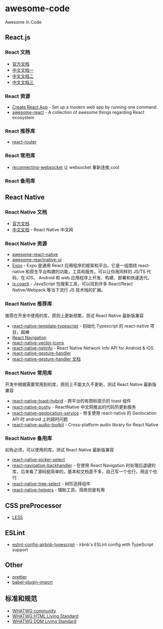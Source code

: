 # awesome-code

Awesome In Code

## React.js

### React 文档

- [官方文档](https://reactjs.org)
- [中文文档一](https://zh-hans.reactjs.org)
- [中文文档二](https://react.docschina.org)
- [中文文档三](http://react.html.cn)

### React 资源

- [Create React App](https://create-react-app.dev) - Set up a modern web app by running one command.
- [awesome-react](https://github.com/enaqx/awesome-react) - A collection of awesome things regarding React ecosystem

### React 推荐库

- [react-router](https://reacttraining.com/react-router)

### React 常用库

- [reconnecting-websocket](https://github.com/pladaria/reconnecting-websocket) 让 websocket 重新连接,cool

### React 备用库

## React Native

### React Native 文档

- [官方文档](https://reactnative.dev/)
- [中文文档](https://reactnative.cn/) - React Native 中文网

### React Native 资源

- [awesome-react-native](https://github.com/jondot/awesome-react-native)
- [awesome-reactnative-ui](https://github.com/madhavanmalolan/awesome-reactnative-ui)
- [Expo](https://docs.expo.io/) - Expo 是通用 React 应用程序的框架和平台。它是一组围绕 react-native 和原生平台构建的功能，工具和服务，可以让你用同样的 JS/TS 代码，在 iOS、 Android 和 web 应用程序上开发、构建、部署和快速迭代。
- [js.coach](https://js.coach/) - JavaScript 包搜索工具，可以找到许多 React/React Native/Webpack 等当下流行 JS 技术栈的扩展。

### React Native 推荐库

推荐在开发中使用的库，原则上更新频繁，测试 React Native 最新版兼容

- [react-native-template-typescript](https://github.com/react-native-community/react-native-template-typescript) - 初始化 Typescript 的 react-naitve 项目，超棒
- [React Navigation](https://reactnavigation.org/)
- [react-native-vector-icons](https://github.com/oblador/react-native-vector-icons)
- [react-native-netinfo](https://github.com/react-native-community/react-native-netinfo) - React Native Network Info API for Android & iOS
- [react-native-gesture-handler](https://github.com/software-mansion/react-native-gesture-handler)
- [react-native-gesture-handler 文档](https://software-mansion.github.io/react-native-gesture-handler/)

### React Native 常用库

开发中根据需要常用到的库，原则上不能太久不更新，测试 React Native 最新版兼容

- [react-native-toast-hybrid](https://github.com/listenzz/react-native-toast-hybrid) - 跨平台的有图标提示的 toast 组件
- [react-native-pushy](https://github.com/reactnativecn/react-native-pushy) - ReactNative 中文网推出的代码热更新服务
- [react-native-geolocation-service](https://github.com/Agontuk/react-native-geolocation-service) - 修复使用 react-native 的 Geolocation API 时 android 上的超时问题
- [react-native-audio-toolkit](https://github.com/react-native-community/react-native-audio-toolkit) - Cross-platform audio library for React Native

### React Native 备用库

如有必须，可以使用的库，测试 React Native 最新版兼容

- [react-native-picker-select](https://github.com/lawnstarter/react-native-picker-select)
- [react-navigation-backhandler](https://github.com/vonovak/react-navigation-backhandler) - 在使用 React Navigation 时处理后退键的库，后来看了源码挺简单的，基本和文档差不多，自己写一个也行，用这个也行
- [react-native-tree-select](https://github.com/suwu150/react-native-tree-select) - 树形选择组件
- [react-native-helpers](https://github.com/WrathChaos/react-native-helpers) - 辅助工具，简练但是有用

## CSS preProcessor

- [LESS](http://lesscss.org)

## ESLint

- [eslint-config-airbnb-typescript](https://github.com/iamturns/eslint-config-airbnb-typescript) - irbnb's ESLint config with TypeScript support

## Other

- [prettier](https://github.com/prettier/prettier)
- [babel-plugin-import](https://github.com/ant-design/babel-plugin-import)

## 标准和规范

- [WHATWG community](https://whatwg.org)
- [WHATWG HTML Living Standard](https://html.spec.whatwg.org/multipage)
- [WHATWG DOM Living Standard](https://dom.spec.whatwg.org)
